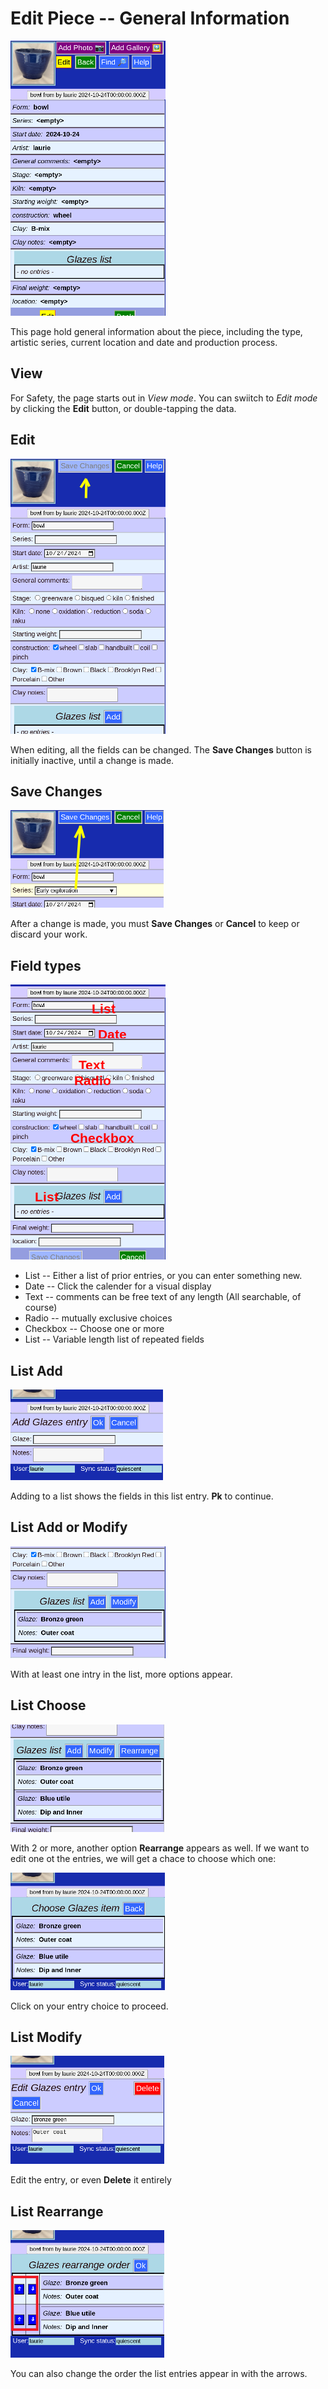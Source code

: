 # Edit Piece -- General Information
![](PotEdit.png)

This page hold general information about the piece, including the type, artistic series, current location and date and production process.

## View

For Safety, the page starts out in *View mode*. You can swiitch to *Edit mode* by clicking the __Edit__ button, or double-tapping the data.

## Edit

![](PotEdit1.png)

When editing, all the fields can be changed. The __Save Changes__ button is initially inactive, until a change is made.

## Save Changes

![PotEdit2](PotEdit2.png)

After a change is made, you must __Save Changes__ or __Cancel__ to keep or discard your work.

## Field types

![PotEdit3](PotEdit3.png)

* List -- Either a list of prior entries, or you can enter something new.
* Date -- Click the calender for a visual display
* Text -- comments can be free text of any length (All searchable, of course)
* Radio -- mutually exclusive choices
* Checkbox -- Choose one or more
* List -- Variable length list of repeated fields

## List Add

![PotEdit4](PotEdit4.png)

Adding to a list shows the fields in this list entry. __Pk__ to continue.

## List Add or Modify

![PotEdit5](PotEdit5.png)

With at least one intry in the list, more options appear.

## List Choose

![PotEdit6](PotEdit6.png)

With 2 or more, another option __Rearrange__ appears as well. If we want to edit one ot the entries, we will get a chace to choose which one:

![PotEdit7](PotEdit7.png)

Click on your entry choice to proceed.

## List Modify

![PotEdit8](PotEdit8.png)

Edit the entry, or even __Delete__ it entirely

## List Rearrange

![PotEdit9](PotEdit9.png)

You can also change the order the list entries appear in with the arrows.
